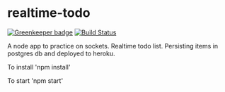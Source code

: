 # realtime-todo

[![Greenkeeper badge](https://badges.greenkeeper.io/taviani/realtime-todo.svg)](https://greenkeeper.io/) [![Build Status](https://travis-ci.org/taviani/realtime-todo.svg?branch=master)](https://travis-ci.org/taviani/realtime-todo)

A node app to practice on sockets. Realtime todo list. Persisting items in postgres db and deployed to heroku.

To install 
'npm install'

To start 
'npm start'
